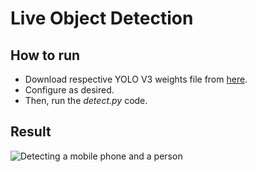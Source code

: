 # Live Object Detection

## How to run
- Download respective YOLO V3 weights file from [here](https://pjreddie.com/darknet/yolo/).
- Configure as desired.
- Then, run the *detect.py* code.

## Result
![Detecting a mobile phone and a person](https://alexsikorski.net/img/live-object-detection/detection.jpg)
